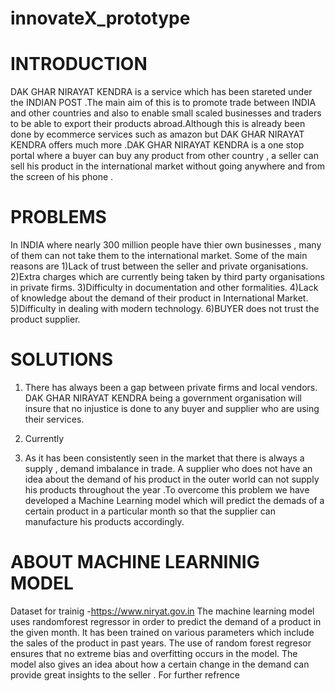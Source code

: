 # innovateX_prototype
# INTRODUCTION
DAK GHAR NIRAYAT KENDRA is a service which has been stareted under the INDIAN POST .The main aim of this is to promote trade between INDIA and other countries and also to enable small scaled businesses and traders to be able to export their products abroad.Although this is already been done by ecommerce services such as amazon but DAK GHAR NIRAYAT KENDRA offers much more .DAK GHAR NIRAYAT KENDRA is a one stop portal where a buyer can buy any product from other country , a seller can sell his product in the international market without going anywhere  and from the screen of his phone . 
# PROBLEMS
In INDIA where nearly 300 million people have thier own businesses , many of them can not take them to the international market. Some of the main reasons are
1)Lack of trust between the seller and private organisations.
2)Extra charges which are currently being taken by third party organisations in private firms.
3)Difficulty in documentation and other formalities.
4)Lack of knowledge about the demand of their product in International Market.
5)Difficulty in dealing with modern technology.
6)BUYER does not trust the product supplier.

# SOLUTIONS
1) There has always been a gap between private firms and local vendors. DAK GHAR NIRAYAT KENDRA being a government organisation will insure that no injustice is done to any buyer and supplier who are using their services.
2) Currently




4) As it has been consistently seen in the market that there is always a supply , demand imbalance in trade. A supplier who does not have an idea about the demand of his product in the outer world can not supply his products throughout the year .To overcome this problem we have developed a Machine Learning model which will predict the demads of a certain product  in a particular month so that the supplier can manufacture his products accordingly.
# ABOUT MACHINE LEARNINIG MODEL
Dataset for trainig -https://www.niryat.gov.in
The machine learning model uses randomforest regressor in order to predict the demand of a product in the given month. It has been trained on various parameters which include the sales of the product in  past years. The use of random forest regresor ensures that no extreme bias and overfitting occurs in the model.
The model also gives an idea about how a certain change in the demand can provide great insights to the seller .
For further refrence 





 
